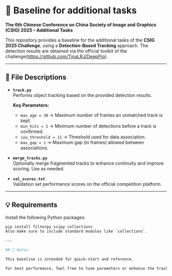 # 🎯 Baseline for additional tasks 
**The 6th Chinese Conference on China Society of Image and Graphics (CSIG) 2025 – Additional Tasks**

This repository provides a baseline for the additional tasks of the **CSIG 2025 Challenge**, using a **Detection-Based Tracking** approach. The detection results are obtained via the official toolkit of the challenge(https://github.com/TinaLRJ/DeepPro).

---

## 📁 File Descriptions

- **`track.py`**  
  Performs object tracking based on the provided detection results.

  **Key Parameters:**
  - `max_age = 30` → Maximum number of frames an unmatched track is kept.
  - `min_hits = 1` → Minimum number of detections before a track is confirmed.
  - `iou_threshold = 11` → Threshold used for data association.
  - `max_gap = 1` → Maximum gap (in frames) allowed between associations.

- **`merge_tracks.py`**  
  Optionally merge fragmented tracks to enhance continuity and improve scoring. Use as needed.

- **`val_scores.txt`**  
  Validation set performance scores on the official competition platform.

---

## 💡 Requirements

Install the following Python packages:

```bash
pip install filterpy scipy collections
Also make sure to include standard modules like `collections`.

---

## 📌 Notes

This baseline is intended for quick-start and reference.

For best performance, feel free to tune parameters or enhance the track merging logic.
